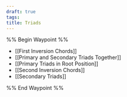 ```yaml
---
draft: true
tags: 
title: Triads
---
```

%% Begin Waypoint %%
- [[First Inversion Chords]]
- [[Primary and Secondary Triads Together]]
- [[Primary Triads in Root Position]]
- [[Second Inversion Chords]]
- [[Secondary Triads]]

%% End Waypoint %%
